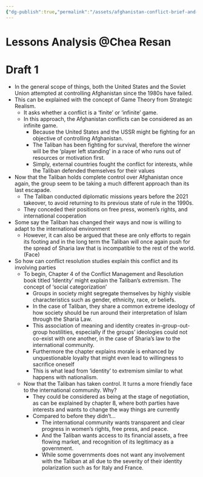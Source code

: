 ```yaml
---
{"dg-publish":true,"permalink":"/assets/afghanistan-conflict-brief-and-theoretical-perspec/is-404-video-project-preparation/lessons-analysis-chea-resan/"}
---
```


# Lessons Analysis @Chea Resan

# Draft 1

- In the general scope of things, both the United States and the Soviet Union attempted at controlling Afghanistan since the 1980s have failed.
- This can be explained with the concept of Game Theory from Strategic Realism.
    - It asks whether a conflict is a ‘finite’ or ‘infinite’ game.
    - In this approach, the Afghanistan conflicts can be considered as an infinite game.
        - Because the United States and the USSR might be fighting for an objective of controlling Afghanistan.
        - The Taliban has been fighting for survival, therefore the winner will be the ‘player left standing’ in a race of who runs out of resources or motivation first.
        - Simply, external countries fought the conflict for interests, while the Taliban defended themselves for their values
- Now that the Taliban holds complete control over Afghanistan once again, the group seem to be taking a much different approach than its last escapade.
    - The Taliban conducted diplomatic missions years before the 2021 takeover, to avoid returning to its previous state of rule in the 1990s.
    - They conceded their positions on free press, women’s rights, and international cooperation
- Some say the Taliban has changed their ways and now is willing to adapt to the international environment
    - However, it can also be argued that these are only efforts to regain its footing and in the long term the Taliban will once again push for the spread of Sharia law that is incompatible to the rest of the world. (Face)
- So how can conflict resolution studies explain this conflict and its involving parties
    - To begin, Chapter 4 of the Conflict Management and Resolution book titled ‘Identity’ might explain the Taliban’s extremism. The concept of ‘social categorization’
        - Groups in society might segregate themselves by highly visible characteristics such as gender, ethnicity, race, or beliefs.
        - In the case of Taliban, they share a common extreme ideology of how society should be run around their interpretation of Islam through the Sharia Law.
        - This association of meaning and identity creates in-group-out-group hostilities, especially if the groups’ ideologies could not co-exist with one another, in the case of Sharia’s law to the international community.
        - Furthermore the chapter explains morale is enhanced by unquestionable loyalty that might even lead to willingness to sacrifice oneself
        - This is what lead from ‘identity’ to extremism similar to what happens with nationalism.
    - Now that the Taliban has taken control. It turns a more friendly face to the international community. Why?
        - They could be considered as being at the stage of negotiation, as can be explained by chapter 8, where both parties have interests and wants to change the way things are currently
        - Compared to before they didn’t...
            - The international community wants transparent and clear progress in women’s rights, free press, and peace.
            - And the Taliban wants access to its financial assets, a free flowing market, and recognition of its legitimacy as a government.
            - While some governments does not want any involvement with the Taliban at all due to the severity of their identity polarization such as for Italy and France.